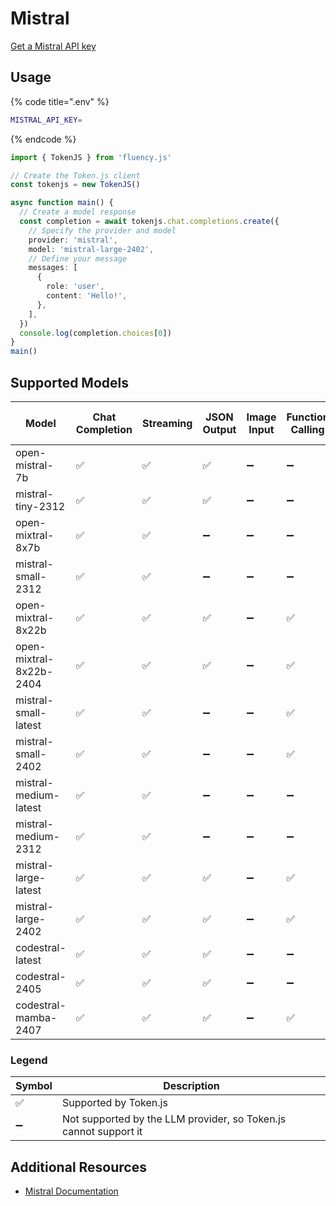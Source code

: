 # Mistral

[Get a Mistral API key](https://console.mistral.ai/api-keys/)

## Usage

{% code title=".env" %}
```bash
MISTRAL_API_KEY=
```
{% endcode %}

```typescript
import { TokenJS } from 'fluency.js'

// Create the Token.js client
const tokenjs = new TokenJS()

async function main() {
  // Create a model response
  const completion = await tokenjs.chat.completions.create({
    // Specify the provider and model
    provider: 'mistral',
    model: 'mistral-large-2402',
    // Define your message
    messages: [
      {
        role: 'user',
        content: 'Hello!',
      },
    ],
  })
  console.log(completion.choices[0])
}
main()
```

<!-- compatibility -->
## Supported Models

| Model                   | Chat Completion | Streaming | JSON Output | Image Input | Function Calling | N > 1 |
| ----------------------- | --------------- | --------- | ----------- | ----------- | ---------------- | ----- |
| open-mistral-7b         | ✅               | ✅         | ✅           | ➖           | ➖                | ➖     |
| mistral-tiny-2312       | ✅               | ✅         | ✅           | ➖           | ➖                | ➖     |
| open-mixtral-8x7b       | ✅               | ✅         | ➖           | ➖           | ➖                | ➖     |
| mistral-small-2312      | ✅               | ✅         | ➖           | ➖           | ➖                | ➖     |
| open-mixtral-8x22b      | ✅               | ✅         | ✅           | ➖           | ✅                | ➖     |
| open-mixtral-8x22b-2404 | ✅               | ✅         | ✅           | ➖           | ✅                | ➖     |
| mistral-small-latest    | ✅               | ✅         | ➖           | ➖           | ✅                | ➖     |
| mistral-small-2402      | ✅               | ✅         | ➖           | ➖           | ✅                | ➖     |
| mistral-medium-latest   | ✅               | ✅         | ➖           | ➖           | ➖                | ➖     |
| mistral-medium-2312     | ✅               | ✅         | ➖           | ➖           | ➖                | ➖     |
| mistral-large-latest    | ✅               | ✅         | ✅           | ➖           | ✅                | ➖     |
| mistral-large-2402      | ✅               | ✅         | ✅           | ➖           | ✅                | ➖     |
| codestral-latest        | ✅               | ✅         | ✅           | ➖           | ➖                | ➖     |
| codestral-2405          | ✅               | ✅         | ✅           | ➖           | ➖                | ➖     |
| codestral-mamba-2407    | ✅               | ✅         | ✅           | ➖           | ✅                | ➖     |

### Legend
| Symbol             | Description                           |
|--------------------|---------------------------------------|
| :white_check_mark: | Supported by Token.js                 |
| :heavy_minus_sign: | Not supported by the LLM provider, so Token.js cannot support it     |
<!-- end compatibility -->

## Additional Resources

* [Mistral Documentation](https://docs.mistral.ai)
